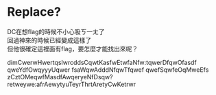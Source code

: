 # Replace?

DC在想flag的時候不小心吸ㄎ一ㄤ了    
回過神來的時候已經變成這樣了    
但他很確定這裡面有flag，要怎麼才能找出來呢？

dimCwerwHwertqsIwrcddsCqwtKasfwEtwfaNfw:tqwerDfqwOfasdf qweYdfOwqyyyUqwer fsaWqwAdddNfqwTfqwef qwefSqwfeOqMweEfs zCztOMeqwfMasdfAwqeryeNfDsqw?retweywe:afrAewytyuTeyrThrtAretyCwKetrwr
